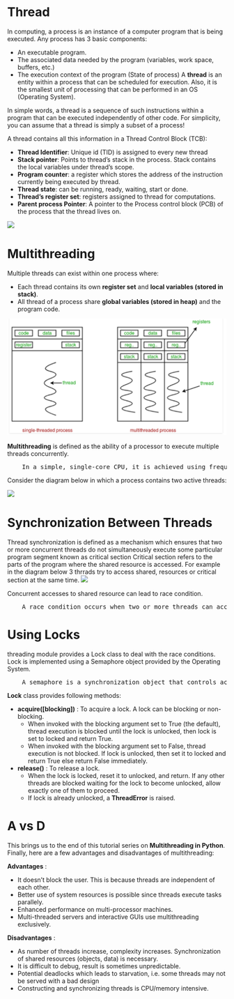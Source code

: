 # Thread
In computing, a process is an instance of a computer program that is being executed. Any process has 3 basic components:

* An executable program.
* The associated data needed by the program (variables, work space, buffers, etc.)
* The execution context of the program (State of process)
A **thread** is an entity within a process that can be scheduled for execution. Also, it is the smallest unit of processing that can be performed in an OS (Operating System).

In simple words, a thread is a sequence of such instructions within a program that can be executed independently of other code. For simplicity, you can assume that a thread is simply a subset of a process!

A thread contains all this information in a Thread Control Block (TCB):

* **Thread Identifier**: Unique id (TID) is assigned to every new thread
* **Stack pointer**: Points to thread’s stack in the process. Stack contains the local variables under thread’s scope.
* **Program counter**: a register which stores the address of the instruction currently being executed by thread.
* **Thread state**: can be running, ready, waiting, start or done.
* **Thread’s register set**: registers assigned to thread for computations.
* **Parent process Pointer**: A pointer to the Process control block (PCB) of the process that the thread lives on.

![](https://media.geeksforgeeks.org/wp-content/uploads/multithreading-python-11.png)

# Multithreading
Multiple threads can exist within one process where:

* Each thread contains its own **register set** and **local variables (stored in stack)**.
* All thread of a process share **global variables (stored in heap)** and the program code.

![](one.png)

**Multithreading** is defined as the ability of a processor to execute multiple threads concurrently.
<pre>
    In a simple, single-core CPU, it is achieved using frequent switching between threads. This is termed as context switching. In context switching, the state of a thread is saved and state of another thread is loaded whenever any interrupt (due to I/O or manually set) takes place. Context switching takes place so frequently that all the threads appear to be running parallely (this is termed as multitasking).
</pre>
Consider the diagram below in which a process contains two active threads:

![](https://media.geeksforgeeks.org/wp-content/uploads/multithreading-python-31.png)

# Synchronization Between Threads
Thread synchronization is defined as a mechanism which ensures that two or more concurrent threads do not simultaneously execute some particular program segment known as critical section
    Critical section refers to the parts of the program where the shared resource is accessed.
For example in the diagram below 3 thrrads try to access shared, resources or critical section at the same time.
![](https://media.geeksforgeeks.org/wp-content/uploads/multithreading-python-1.png)

Concurrent accesses to shared resource can lead to race condition.
<pre>
    A race condition occurs when two or more threads can access shared data and they try to change it at the same time. As a result, the values of variables may be unpredictable and vary depending on the timings of context switches of the processes.
</pre>
# Using Locks
threading module provides a Lock class to deal with the race conditions. Lock is implemented using a Semaphore object provided by the Operating System.
<pre>
    A semaphore is a synchronization object that controls access by multiple processes/threads to a common resource in a parallel programming environment. It is simply a value in a designated place in operating system (or kernel) storage that each process/thread can check and then change. Depending on the value that is found, the process/thread can use the resource or will find that it is already in use and must wait for some period before trying again. Semaphores can be binary (0 or 1) or can have additional values. Typically, a process/thread using semaphores checks the value and then, if it using the resource, changes the value to reflect this so that subsequent semaphore users will know to wait.
</pre>
**Lock** class provides following methods:

* **acquire([blocking])** : To acquire a lock. A lock can be blocking or non-blocking.
    * When invoked with the blocking argument set to True (the default), thread execution is blocked until the lock is unlocked, then lock is set to locked and return True.
    * When invoked with the blocking argument set to False, thread execution is not blocked. If lock is unlocked, then set it to locked and return True else return False immediately.
* **release()** : To release a lock.
    * When the lock is locked, reset it to unlocked, and return. If any other threads are blocked waiting for the lock to become unlocked, allow exactly one of them to proceed.
    * If lock is already unlocked, a **ThreadError** is raised.

# A vs D
This brings us to the end of this tutorial series on **Multithreading in Python**.
Finally, here are a few advantages and disadvantages of multithreading:

**Advantages** :

* It doesn’t block the user. This is because threads are independent of each other.
* Better use of system resources is possible since threads execute tasks parallely.
* Enhanced performance on multi-processor machines.
* Multi-threaded servers and interactive GUIs use multithreading exclusively.

**Disadvantages** :

* As number of threads increase, complexity increases.
Synchronization of shared resources (objects, data) is necessary.
* It is difficult to debug, result is sometimes unpredictable.
* Potential deadlocks which leads to starvation, i.e. some threads may not be served with a bad design
* Constructing and synchronizing threads is CPU/memory intensive.